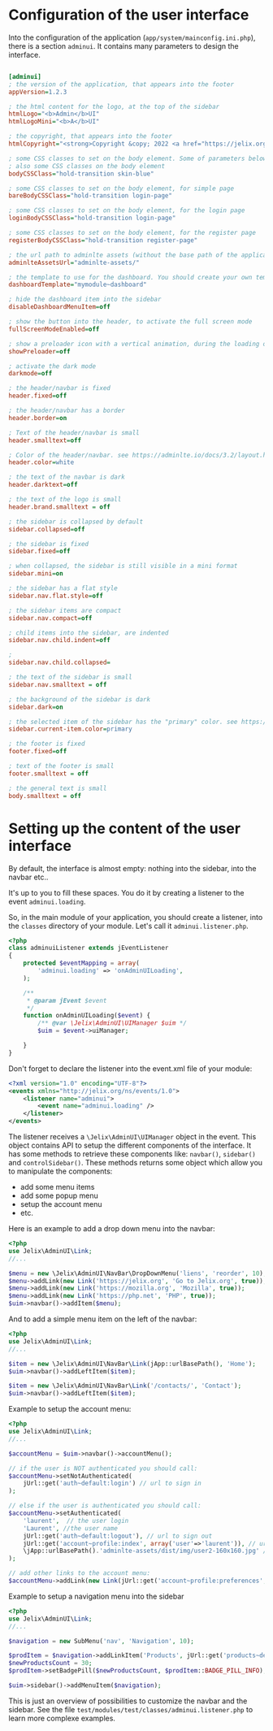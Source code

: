 Configuration of the user interface
====================================

Into the configuration of the application (`app/system/mainconfig.ini.php`),
there is a section `adminui`. It contains many parameters to design the
interface.

```ini

[adminui]
; the version of the application, that appears into the footer
appVersion=1.2.3

; the html content for the logo, at the top of the sidebar
htmlLogo="<b>Admin</b>UI"
htmlLogoMini="<b>A</b>UI"

; the copyright, that appears into the footer
htmlCopyright="<strong>Copyright &copy; 2022 <a href="https://jelix.org">Jelix</a>.</strong> MIT licence."

; some CSS classes to set on the body element. Some of parameters below add 
; also some CSS classes on the body element
bodyCSSClass="hold-transition skin-blue"

; some CSS classes to set on the body element, for simple page
bareBodyCSSClass="hold-transition login-page"

; some CSS classes to set on the body element, for the login page
loginBodyCSSClass="hold-transition login-page"

; some CSS classes to set on the body element, for the register page
registerBodyCSSClass="hold-transition register-page"

; the url path to adminlte assets (without the base path of the application)
adminlteAssetsUrl="adminlte-assets/"

; the template to use for the dashboard. You should create your own template.
dashboardTemplate="mymodule~dashboard"

; hide the dashboard item into the sidebar
disableDashboardMenuItem=off

; show the button into the header, to activate the full screen mode 
fullScreenModeEnabled=off

; show a preloader icon with a vertical animation, during the loading of the page
showPreloader=off

; activate the dark mode
darkmode=off

; the header/navbar is fixed
header.fixed=off

; the header/navbar has a border
header.border=on

; Text of the header/navbar is small
header.smalltext=off

; Color of the header/navbar. see https://adminlte.io/docs/3.2/layout.html
header.color=white

; the text of the navbar is dark
header.darktext=off

; the text of the logo is small
header.brand.smalltext = off

; the sidebar is collapsed by default
sidebar.collapsed=off

; the sidebar is fixed
sidebar.fixed=off

; when collapsed, the sidebar is still visible in a mini format
sidebar.mini=on

; the sidebar has a flat style
sidebar.nav.flat.style=off

; the sidebar items are compact
sidebar.nav.compact=off

; child items into the sidebar, are indented
sidebar.nav.child.indent=off

; 
sidebar.nav.child.collapsed=

; the text of the sidebar is small
sidebar.nav.smalltext = off

; the background of the sidebar is dark
sidebar.dark=on

; the selected item of the sidebar has the "primary" color. see https://adminlte.io/docs/3.2/layout.html
sidebar.current-item.color=primary

; the footer is fixed 
footer.fixed=off

; text of the footer is small
footer.smalltext = off

; the general text is small
body.smalltext = off

```


Setting up the content of the user interface
=============================================

By default, the interface is almost empty: nothing into the sidebar, into the navbar etc..

It's up to you to fill these spaces. You do it by creating a listener to the
event `adminui.loading`.

So, in the main module of your application, you should create a listener, into
the `classes` directory of your module. Let's call it `adminui.listener.php`.

```php
<?php
class adminuiListener extends jEventListener
{
    protected $eventMapping = array(
        'adminui.loading' => 'onAdminUILoading',
    );

    /**
     * @param jEvent $event
     */
    function onAdminUILoading($event) {
        /** @var \Jelix\AdminUI\UIManager $uim */
        $uim = $event->uiManager;

    }
}
```

Don't forget to declare the listener into the event.xml file of your module:

```xml
<?xml version="1.0" encoding="UTF-8"?>
<events xmlns="http://jelix.org/ns/events/1.0">
    <listener name="adminui">
        <event name="adminui.loading" />
    </listener>
</events>
```


The listener receives a `\Jelix\AdminUI\UIManager` object in the event. This object
contains API to setup the different components of the interface. It has
some methods to retrieve these components like: `navbar()`, `sidebar()` and `controlSidebar()`.
These methods returns some object which allow you to manipulate the components:
- add some menu items
- add some popup menu
- setup the account menu
- etc.


Here is an example to add a drop down menu into the navbar:

```php
<?php
use Jelix\AdminUI\Link;
//...

$menu = new \Jelix\AdminUI\NavBar\DropDownMenu('liens', 'reorder', 10);
$menu->addLink(new Link('https://jelix.org', 'Go to Jelix.org', true));
$menu->addLink(new Link('https://mozilla.org', 'Mozilla', true));
$menu->addLink(new Link('https://php.net', 'PHP', true));
$uim->navbar()->addItem($menu);
```

And to add a simple menu item on the left of the navbar:


```php
<?php
use Jelix\AdminUI\Link;
//...

$item = new \Jelix\AdminUI\NavBar\Link(jApp::urlBasePath(), 'Home');
$uim->navbar()->addLeftItem($item);

$item = new \Jelix\AdminUI\NavBar\Link('/contacts/', 'Contact');
$uim->navbar()->addLeftItem($item);
```



Example to setup the account menu:

```php
<?php
use Jelix\AdminUI\Link;
//...

$accountMenu = $uim->navbar()->accountMenu();

// if the user is NOT authenticated you should call: 
$accountMenu->setNotAuthenticated(
    jUrl::get('auth~default:login') // url to sign in
);

// else if the user is authenticated you should call: 
$accountMenu->setAuthenticated(
    'laurent',  // the user login 
    'Laurent', //the user name 
    jUrl::get('auth~default:logout'), // url to sign out 
    jUrl::get('account~profile:index', array('user'=>'laurent')), // url to display the user profile  (optional)
    \jApp::urlBasePath().'adminlte-assets/dist/img/user2-160x160.jpg' // url to the user image (optional)
);

// add other links to the account menu: 
$accountMenu->addLink(new Link(jUrl::get('account~profile:preferences', array('user'=>'laurent')), 'Your preferences'));
```


Example to setup a navigation menu into the sidebar

```php
<?php
use Jelix\AdminUI\Link;
//...

$navigation = new SubMenu('nav', 'Navigation', 10);

$prodItem = $navigation->addLinkItem('Products', jUrl::get('products~default:list'));
$newProductsCount = 30;
$prodItem->setBadgePill($newProductsCount, $prodItem::BADGE_PILL_INFO);

$uim->sidebar()->addMenuItem($navigation);

```

This is just an overview of possibilities to customize the navbar and the sidebar.
See the file `test/modules/test/classes/adminui.listener.php` to learn more
complexe examples.


